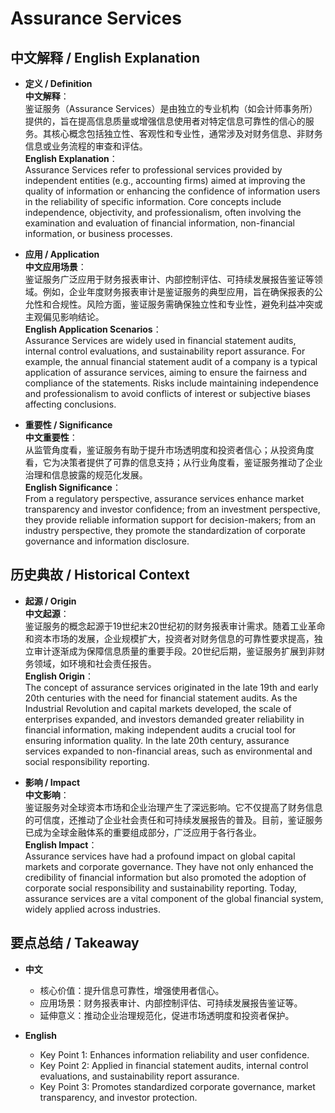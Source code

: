 # Assurance Services

## 中文解释 / English Explanation

* **定义 / Definition**  
  **中文解释**：  
  鉴证服务（Assurance Services）是由独立的专业机构（如会计师事务所）提供的，旨在提高信息质量或增强信息使用者对特定信息可靠性的信心的服务。其核心概念包括独立性、客观性和专业性，通常涉及对财务信息、非财务信息或业务流程的审查和评估。  
  **English Explanation**：  
  Assurance Services refer to professional services provided by independent entities (e.g., accounting firms) aimed at improving the quality of information or enhancing the confidence of information users in the reliability of specific information. Core concepts include independence, objectivity, and professionalism, often involving the examination and evaluation of financial information, non-financial information, or business processes.

* **应用 / Application**  
  **中文应用场景**：  
  鉴证服务广泛应用于财务报表审计、内部控制评估、可持续发展报告鉴证等领域。例如，企业年度财务报表审计是鉴证服务的典型应用，旨在确保报表的公允性和合规性。风险方面，鉴证服务需确保独立性和专业性，避免利益冲突或主观偏见影响结论。  
  **English Application Scenarios**：  
  Assurance Services are widely used in financial statement audits, internal control evaluations, and sustainability report assurance. For example, the annual financial statement audit of a company is a typical application of assurance services, aiming to ensure the fairness and compliance of the statements. Risks include maintaining independence and professionalism to avoid conflicts of interest or subjective biases affecting conclusions.

* **重要性 / Significance**  
  **中文重要性**：  
  从监管角度看，鉴证服务有助于提升市场透明度和投资者信心；从投资角度看，它为决策者提供了可靠的信息支持；从行业角度看，鉴证服务推动了企业治理和信息披露的规范化发展。  
  **English Significance**：  
  From a regulatory perspective, assurance services enhance market transparency and investor confidence; from an investment perspective, they provide reliable information support for decision-makers; from an industry perspective, they promote the standardization of corporate governance and information disclosure.

## 历史典故 / Historical Context

* **起源 / Origin**  
  **中文起源**：  
  鉴证服务的概念起源于19世纪末20世纪初的财务报表审计需求。随着工业革命和资本市场的发展，企业规模扩大，投资者对财务信息的可靠性要求提高，独立审计逐渐成为保障信息质量的重要手段。20世纪后期，鉴证服务扩展到非财务领域，如环境和社会责任报告。  
  **English Origin**：  
  The concept of assurance services originated in the late 19th and early 20th centuries with the need for financial statement audits. As the Industrial Revolution and capital markets developed, the scale of enterprises expanded, and investors demanded greater reliability in financial information, making independent audits a crucial tool for ensuring information quality. In the late 20th century, assurance services expanded to non-financial areas, such as environmental and social responsibility reporting.

* **影响 / Impact**  
  **中文影响**：  
  鉴证服务对全球资本市场和企业治理产生了深远影响。它不仅提高了财务信息的可信度，还推动了企业社会责任和可持续发展报告的普及。目前，鉴证服务已成为全球金融体系的重要组成部分，广泛应用于各行各业。  
  **English Impact**：  
  Assurance services have had a profound impact on global capital markets and corporate governance. They have not only enhanced the credibility of financial information but also promoted the adoption of corporate social responsibility and sustainability reporting. Today, assurance services are a vital component of the global financial system, widely applied across industries.

## 要点总结 / Takeaway

* **中文**  
  - 核心价值：提升信息可靠性，增强使用者信心。  
  - 应用场景：财务报表审计、内部控制评估、可持续发展报告鉴证等。  
  - 延伸意义：推动企业治理规范化，促进市场透明度和投资者保护。  

* **English**  
  - Key Point 1: Enhances information reliability and user confidence.  
  - Key Point 2: Applied in financial statement audits, internal control evaluations, and sustainability report assurance.  
  - Key Point 3: Promotes standardized corporate governance, market transparency, and investor protection.